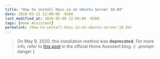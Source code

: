```yaml
---
title: "How to install Hass.io on Ubuntu Server 18.04"
date: 2018-05-12 12:00:00 -0300
last_modified_at: 2020-05-09 12:00:00 -0300
tags: [Home Assistant]
permalink: /how-to-install-hass.io-on-ubuntu-server-18.04/
---
```

<!-- markdownlint-disable html -->
> On May 9, 2020, this installation method was **deprecated**. For more info, refer to [this post](https://www.home-assistant.io/blog/2020/05/09/deprecating-home-assistant-supervised-on-generic-linux/) in the official Home Assistant blog.
{: .prompt-danger }
